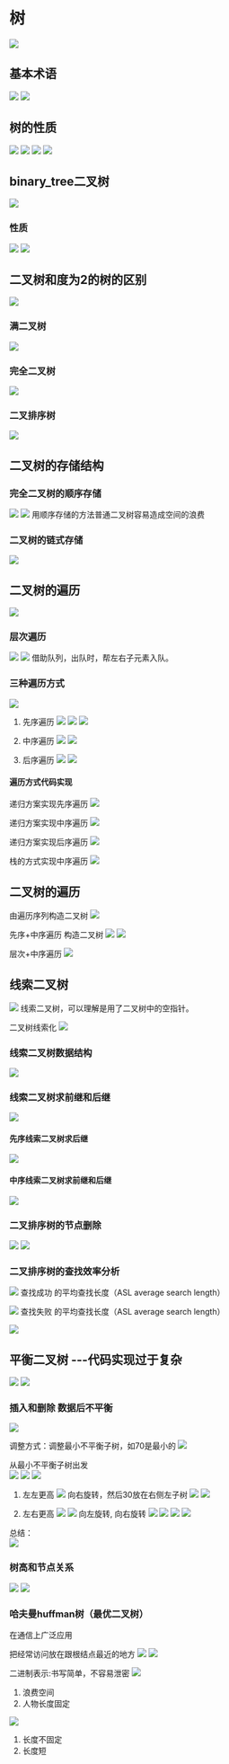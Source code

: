 # 树
![](.btree_images/tree.png)

## 基本术语
![](.btree_images/tree_words.png)
![](.btree_images/tree_words2.png)

## 树的性质
![](.btree_images/tree_attribute.png)
![](.btree_images/tree_attribute1.png)
![](.btree_images/tree_attribute2.png)
![](.btree_images/tree_attribute3.png)

## binary_tree二叉树
![](.btree_images/binary_tree.png)

### 性质
![](.btree_images/binary_attribute1.png)
![](.btree_images/binart_attribute2.png)

## 二叉树和度为2的树的区别
![](.btree_images/binary_tree_vs_other_tree.png)

### 满二叉树
![](.btree_images/full_binary_tree.png)

### 完全二叉树
![](.btree_images/whole_binary_tree.png)

### 二叉排序树
![](.btree_images/sorted_binary_tree.png)


## 二叉树的存储结构
### 完全二叉树的顺序存储
![](.btree_images/full_binary_tree_sequence_store.png)
![](.btree_images/full_binary_store.png)
用顺序存储的方法普通二叉树容易造成空间的浪费

### 二叉树的链式存储
![](.btree_images/binary_chain_store.png)

## 二叉树的遍历
![](.btree_images/read_binary.png)

### 层次遍历
![](.btree_images/layer_read.png)
![](dataStructure/03_btree/.btree_images/layer_read_process.png)
借助队列，出队时，帮左右子元素入队。

### 三种遍历方式
![](.btree_images/three_ways_of_read_binary_tree.png)

1. 先序遍历
![](.btree_images/left_root_right.png)
![](.btree_images/left_root_right1.png)
![](.btree_images/tips_of_left_root_right.png)

2. 中序遍历
![](.btree_images/left_root_right2.png)
![](.btree_images/tips_of_left_root_right1.png)

3. 后序遍历
![](.btree_images/left_root_right3.png)
![](.btree_images/tips_of_left_root_right2.png)

#### 遍历方式代码实现
递归方案实现先序遍历
![](.btree_images/iterate_preorder.png)

递归方案实现中序遍历
![](.btree_images/iterate_inorder.png)

递归方案实现后序遍历
![](.btree_images/iterate_postoder.png)


栈的方式实现中序遍历
![](.btree_images/stack_oder.png)


## 二叉树的遍历
由遍历序列构造二叉树
![](dataStructure/02_btree/.btree_images/construct_tree.png)

先序+中序遍历 构造二叉树
![](.btree_images/construct_tree1.png)
![](.btree_images/construct_tree2.png)


层次+中序遍历 
![](.btree_images/construct_tree3.png)

## 线索二叉树
![](.btree_images/index_tree.png)
线索二叉树，可以理解是用了二叉树中的空指针。

二叉树线索化
![](.btree_images/index_tree2.png)

### 线索二叉树数据结构
![](.btree_images/threaded_tree_struct.png)


### 线索二叉树求前继和后继
![](.btree_images/threaded_tree_pre_post_order.png)

#### 先序线索二叉树求后继
 ![](.btree_images/preorder_get_postorder.png)
 
#### 中序线索二叉树求前继和后继
![](.btree_images/inorder_tree_pre_post.png)


### 二叉排序树的节点删除
![](.btree_images/delete_ast.png) 
![](.btree_images/delete_ast_node.png)

### 二叉排序树的查找效率分析
![](.btree_images/ast_performance_of_searching.png)
查找成功  的平均查找长度（ASL average search length）

![](.btree_images/ast_performance_of_searching_fail.png) 
查找失败   的平均查找长度（ASL average search length）

![](.btree_images/ast_performance_of_searching_fail_n_suc.png)


## 平衡二叉树 ---代码实现过于复杂
![](.btree_images/balance_tree.png)
![](.btree_images/avl.png) 

### 插入和删除 数据后不平衡
![](.btree_images/unbalanced_avl.png)

调整方式：调整最小不平衡子树，如70是最小的
![](.btree_images/sort_avl.png) 

从最小不平衡子树出发   
![](.btree_images/sort_avl2.png)
![](.btree_images/sort_avl3.png)
![](.btree_images/sort_avl4.png)

1. 左左更高
![](.btree_images/sort_avl5.png)
向右旋转，然后30放在右侧左子树
![](.btree_images/sort_avl6.png)
![](.btree_images/sort_avl7.png)

2. 左右更高
![](.btree_images/sort_avl8.png) 
 ![](.btree_images/sort_avl9.png)
向左旋转,  向右旋转
![](.btree_images/sort_avl10.png) 
![](.btree_images/sort_avl11.png)
![](.btree_images/sort_avl12.png)
![](.btree_images/sort_avl13.png)

总结：  
![](.btree_images/sort_avl14.png)


### 树高和节点关系
![](.btree_images/avl_height.png)
![](.btree_images/avl_height1.png)

### 哈夫曼huffman树（最优二叉树）
在通信上广泛应用

把经常访问放在跟根结点最近的地方
![](.btree_images/hf_tree.png)
![](.btree_images/hf_tree1.png)

二进制表示:书写简单，不容易泄密
![](.btree_images/hf_tree2.png)
1. 浪费空间
2. 人物长度固定

![](.btree_images/hf_tree3.png)
1. 长度不固定
2. 长度短
